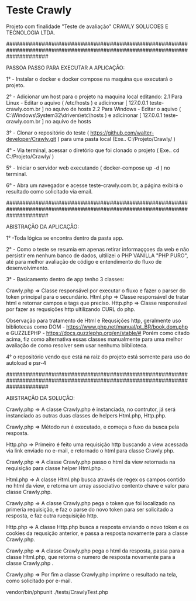 # Teste Crawly

Projeto com finalidade "Teste de avaliação" CRAWLY SOLUCOES E TECNOLOGIA LTDA.

#############################################################################################################################

PASSOA PASSO PARA EXECUTAR A APLICAÇÃO:

1° - Instalar o docker e docker compose na maquina que executará o projeto.

2° - Adicionar um host para o projeto na maquina local editando:
2.1 Para Linux - Editar o aquivo ( /etc/hosts ) e adicinonar [ 127.0.0.1 teste-crawly.com.br ] no aquivo de hosts
2.2 Para Windows - Editar o aquivo ( C:\Windows\System32\drivers\etc\hosts ) e adicinonar [ 127.0.0.1 teste-crawly.com.br ] no aquivo de hosts

3° - Clonar o repositório do teste ( https://github.com/walter-developer/Crawly.git ) para uma pasta local (Exe.. C:/Projeto/Crawly/ )

4° - Via terminal, acessar o diretório que foi clonado o projeto ( Exe.. cd C:/Projeto/Crawly/ )

5° - Iniciar o servidor web executando ( docker-compose up -d ) no terminal.

6° - Abra um navegador e acesse teste-crawly.com.br, a página exibirá o resultado como solicitado via email.

#############################################################################################################################

ABISTRAÇÃO DA APLICAÇÃO:

1° -Toda lógica se encontra dentro da pasta app.

2° - Como o teste se resumia em apenas retirar informaççoes da web e não persistir em nenhum banco de dados, ultilizei o PHP VANILLA "PHP PURO",
até para melhor avaliação de código e entendimento do fluxo de desenvolvimento.

3° - Basicamento dentro de app tenho 3 classes:

Crawly.php => Classe responsável por executar o fluxo e fazer o parser do token principal para o secundário.
Html.php => Classe responsável de tratar html e retornar campos e tags que preciso.
Http.php => Classe responsável por fazer as requsições http ultilizando CURL do php.

Observação para tratamento de Html e Requsições http, geralmente uso bibliotecas como DOM - https://www.php.net/manual/pt_BR/book.dom.php e GUZZLEPHP - https://docs.guzzlephp.org/en/stable/#
Porém como citado acima, fiz como alternativa essas classes manualmente para uma melhor avaliação de como resolver sem usar nenhuma bliblioteca.

4° o repositório vendo que está na raiz do projeto está somente para uso do autoload e psr-4

#############################################################################################################################

ABISTRAÇÃO DA SOLUÇÃO:

Crawly.php => A classe Crawly.php é instanciada, no contrutor, já será instanciado as outras duas classes de helpers Html.php, Http.php.

Crawly.php => Método run é executado, e começa o fuxo da busca pela resposta.

Http.php => Primeiro é feito uma requisição http buscando a view acessada via link enviado no e-mail, e retornado o html para classe Crawly.php.

Crawly.php => A classe Crawly.php passo o html da view retornada na requisição para classe helper Html.php .

Html.php => A classe Html.php busca através de regex os campos contido no html da view, e retorna um array associativo contento chave e valor para classe Crawly.php.

Crawly.php => A classe Crawly.php pega o token que foi localizado na primeria requisição, e faz o parse do novo token para ser solicitado a resposta, e faz outra ruequisição http.

Http.php => A classe Http.php busca a resposta enviando o novo token e os cookies da requsição anterior, e passa a resposta novamente para a classe Crawly.php.

Crawly.php => A classe Crawly.php pega o html da resposta, passa para a classe Html.php, que retorna o numero de resposta novamente para a classe Crawly.php .

Crawly.php => Por fim a classe Crawly.php imprime o resultado na tela, como solicitado por e-mail.

vendor/bin/phpunit ./tests/CrawlyTest.php
